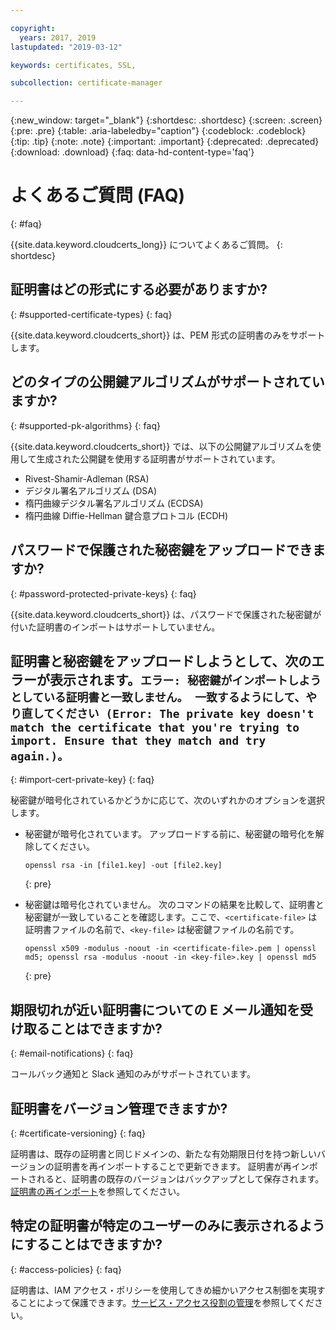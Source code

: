 ```yaml
---

copyright:
  years: 2017, 2019
lastupdated: "2019-03-12"

keywords: certificates, SSL, 

subcollection: certificate-manager

---
```


{:new_window: target="_blank"}
{:shortdesc: .shortdesc}
{:screen: .screen}
{:pre: .pre}
{:table: .aria-labeledby="caption"}
{:codeblock: .codeblock}
{:tip: .tip}
{:note: .note}
{:important: .important}
{:deprecated: .deprecated}
{:download: .download}
{:faq: data-hd-content-type='faq'}

# よくあるご質問 (FAQ)
{: #faq}

{{site.data.keyword.cloudcerts_long}} についてよくあるご質問。
{: shortdesc}

## 証明書はどの形式にする必要がありますか?
{: #supported-certificate-types}
{: faq}

{{site.data.keyword.cloudcerts_short}} は、PEM 形式の証明書のみをサポートします。

## どのタイプの公開鍵アルゴリズムがサポートされていますか?
{: #supported-pk-algorithms}
{: faq}

{{site.data.keyword.cloudcerts_short}} では、以下の公開鍵アルゴリズムを使用して生成された公開鍵を使用する証明書がサポートされています。

* Rivest-Shamir-Adleman (RSA)
* デジタル署名アルゴリズム (DSA)
* 楕円曲線デジタル署名アルゴリズム (ECDSA)
* 楕円曲線 Diffie-Hellman 鍵合意プロトコル (ECDH)


## パスワードで保護された秘密鍵をアップロードできますか?
{: #password-protected-private-keys}
{: faq}

{{site.data.keyword.cloudcerts_short}} は、パスワードで保護された秘密鍵が付いた証明書のインポートはサポートしていません。

## 証明書と秘密鍵をアップロードしようとして、次のエラーが表示されます。`エラー: 秘密鍵がインポートしようとしている証明書と一致しません。 一致するようにして、やり直してください (Error: The private key doesn't match the certificate that you're trying to import. Ensure that they match and try again.)。`
{: #import-cert-private-key}
{: faq}

秘密鍵が暗号化されているかどうかに応じて、次のいずれかのオプションを選択します。

* 秘密鍵が暗号化されています。 アップロードする前に、秘密鍵の暗号化を解除してください。

   ```
   openssl rsa -in [file1.key] -out [file2.key]
   ```
   {: pre}

* 秘密鍵は暗号化されていません。 次のコマンドの結果を比較して、証明書と秘密鍵が一致していることを確認します。ここで、`<certificate-file>` は証明書ファイルの名前で、`<key-file>` は秘密鍵ファイルの名前です。

   ```
   openssl x509 -modulus -noout -in <certificate-file>.pem | openssl md5; openssl rsa -modulus -noout -in <key-file>.key | openssl md5
   ```
   {: pre}

## 期限切れが近い証明書についての E メール通知を受け取ることはできますか?
{: #email-notifications}
{: faq}

コールバック通知と Slack 通知のみがサポートされています。

## 証明書をバージョン管理できますか?
{: #certificate-versioning}
{: faq}

証明書は、既存の証明書と同じドメインの、新たな有効期限日付を持つ新しいバージョンの証明書を再インポートすることで更新できます。 証明書が再インポートされると、証明書の既存のバージョンはバックアップとして保存されます。[証明書の再インポート](/docs/services/certificate-manager?topic=certificate-manager-managing-certificates-from-the-dashboard#reimport-certificate)を参照してください。

## 特定の証明書が特定のユーザーのみに表示されるようにすることはできますか?
{: #access-policies}
{: faq}

証明書は、IAM アクセス・ポリシーを使用してきめ細かいアクセス制御を実現することによって保護できます。[サービス・アクセス役割の管理](/docs/services/certificate-manager?topic=certificate-manager-managing-service-access-roles#managing-service-access-roles)を参照してください。
